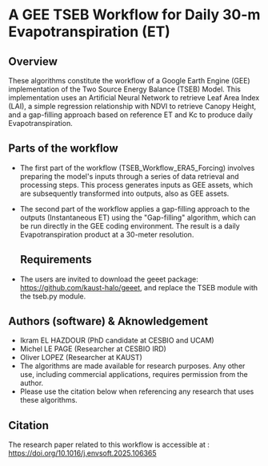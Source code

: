 
# **A GEE TSEB Workflow for Daily 30-m Evapotranspiration (ET)**
## **Overview**

These algorithms constitute the workflow of a Google Earth Engine (GEE) implementation of the Two Source Energy Balance (TSEB) Model. This implementation uses an Artificial Neural Network to retrieve Leaf Area Index (LAI), a simple regression relationship with NDVI to retrieve Canopy Height, and a gap-filling approach based on reference ET and Kc to produce daily Evapotranspiration.

## **Parts of the workflow**
- The first part of the workflow (TSEB_Workflow_ERA5_Forcing) involves preparing the model's inputs through a series of data retrieval and processing steps. This process generates inputs as GEE assets, which are subsequently transformed into outputs, also as GEE assets.
- The second part of the workflow applies a gap-filling approach to the outputs (Instantaneous ET) using the "Gap-filling" algorithm, which can be run directly in the GEE coding environment. The result is a daily Evapotranspiration product at a 30-meter resolution.

  ## **Requirements**
- The users are invited to download the geeet package: https://github.com/kaust-halo/geeet, and replace the TSEB module with the tseb.py module.

## **Authors (software) & Aknowledgement**
- Ikram EL HAZDOUR (PhD candidate at CESBIO and UCAM)
- Michel LE PAGE (Researcher at CESBIO IRD)
- Oliver LOPEZ (Researcher at KAUST)
- The algorithms are made available for research purposes. Any other use, including commercial applications, requires permission from the author.
- Please use the citation below when referencing any research that uses these algorithms.

## **Citation**
The research paper related to this workflow is accessible at : https://doi.org/10.1016/j.envsoft.2025.106365



